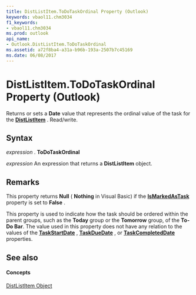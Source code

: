 ```yaml
---
title: DistListItem.ToDoTaskOrdinal Property (Outlook)
keywords: vbaol11.chm3034
f1_keywords:
- vbaol11.chm3034
ms.prod: outlook
api_name:
- Outlook.DistListItem.ToDoTaskOrdinal
ms.assetid: a72f8ba4-a31a-b96b-193a-2507b7c45169
ms.date: 06/08/2017
---
```



# DistListItem.ToDoTaskOrdinal Property (Outlook)

Returns or sets a **Date** value that represents the ordinal value of the task for the **[DistListItem](distlistitem-object-outlook.md)** . Read/write.


## Syntax

 _expression_ . **ToDoTaskOrdinal**

 _expression_ An expression that returns a **DistListItem** object.


## Remarks

This property returns **Null** ( **Nothing** in Visual Basic) if the **[IsMarkedAsTask](distlistitem-ismarkedastask-property-outlook.md)** property is set to **False** .

This property is used to indicate how the task should be ordered within the parent groups, such as the **Today** group or the **Tomorrow** group, of the **To-Do Bar**. The value used in this property does not have any relation to the values of the **[TaskStartDate](distlistitem-taskstartdate-property-outlook.md)** , **[TaskDueDate](distlistitem-taskduedate-property-outlook.md)** , or **[TaskCompletedDate](distlistitem-taskcompleteddate-property-outlook.md)** properties.


## See also


#### Concepts


[DistListItem Object](distlistitem-object-outlook.md)

